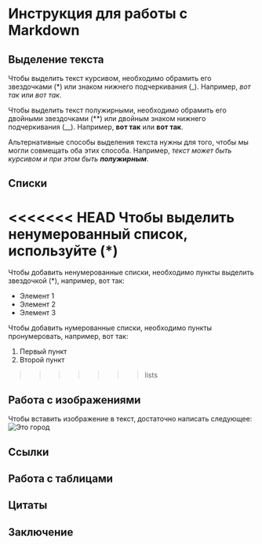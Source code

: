 # Инструкция для работы с Markdown

## Выделение текста
Чтобы выделить текст курсивом, необходимо обрамить его звездочками (*) или знаком нижнего подчеркивания (_). Например, *вот так* или _вот так_.

Чтобы выделить текст полужирными, необходимо обрамить его двойными звездочками (**) или двойным знаком нижнего подчеркивания (__). Например, **вот так** или __вот так__.

Альтернативные способы выделения текста нужны для того, чтобы мы могли совмещать оба этих способа. Например, _текст может быть курсивом и при этом быть **полужирным**_.

## Списки
<<<<<<< HEAD
Чтобы выделить ненумерованный список, используйте (*)
=======
Чтобы добавить ненумерованные списки, необходимо пункты выделить звездочкой (*), например, вот так:
* Элемент 1
* Элемент 2
* Элемент 3

Чтобы добавить нумерованные списки, необходимо пункты пронумеровать, например, вот так:
1. Первый пункт
2. Второй пункт
>>>>>>> lists

## Работа с изображениями
Чтобы вставить изображение в текст, достаточно написать следующее: ![Это город](город.png)

## Ссылки

## Работа с таблицами

## Цитаты

## Заключение
